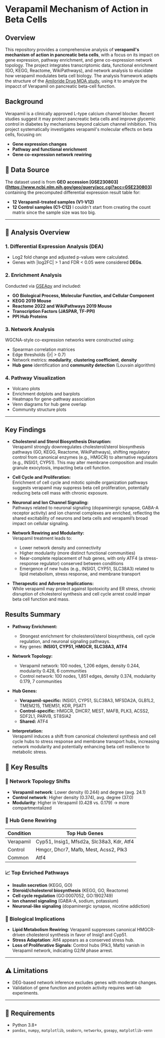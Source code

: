 # Verapamil Mechanism of Action in Beta Cells

## Overview

This repository provides a comprehensive analysis of **verapamil's mechanism of action in pancreatic beta cells**, with a focus on its impact on gene expression, pathway enrichment, and gene co-expression network topology. The project integrates transcriptomic data, functional enrichment (GO, KEGG, Reactome, WikiPathways), and network analysis to elucidate how verapamil modulates beta cell biology. The analysis framework adapts the structure of the [Amiloride Drug MOA study](https://github.com/evanpeikon/Amilioride_Drug_MOA), using it to amalyze the impacct of Verapamil on pancreatic beta-cell function.

## Background

Verapamil is a clinically approved L-type calcium channel blocker. Recent studies suggest it may protect pancreatic beta cells and improve glycemic control in diabetes by mechanisms beyond calcium channel inhibition. This project systematically investigates verapamil's molecular effects on beta cells, focusing on:

- **Gene expression changes**
- **Pathway and functional enrichment**
- **Gene co-expression network rewiring**

## 📂 Data Source
The dataset used is from **GEO accession [GSE230803]([https://www.ncbi.nlm.nih.gov/geo/query/acc.cgi?acc=GSE230803]** containing the precomputed differential expression result table for:
- **12 Verapamil-treated samples (V1-V12)**
- **12 Control samples (C1-C12)**
I couldn't start from creating the count matrix since the sample size was too big.
---

## 🧪 Analysis Overview

### 1. **Differential Expression Analysis (DEA)**
- Log2 fold change and adjusted p-values were calculated.
- Genes with |log2FC| > 1 and FDR < 0.05 were considered **DEGs**.

### 2. **Enrichment Analysis**
Conducted via [GSEApy](https://github.com/zqfang/GSEApy) and included:
- **GO Biological Process, Molecular Function, and Cellular Component**
- **KEGG 2019 Mouse**
- **Reactome 2022 and WikiPathways 2019 Mouse**
- **Transcription Factors (JASPAR, TF-PPI)**
- **PPI Hub Proteins**

### 3. **Network Analysis**
WGCNA-style co-expression networks were constructed using:
- Spearman correlation matrices
- Edge thresholds (|r| > 0.7)
- Network metrics: **modularity**, **clustering coefficient**, **density**
- **Hub gene** identification and **community detection** (Louvain algorithm)

### 4. **Pathway Visualization**
- Volcano plots
- Enrichment dotplots and barplots
- Heatmaps for gene-pathway association
- Venn diagrams for hub gene overlap
- Community structure plots

---

## Key Findings

- **Cholesterol and Sterol Biosynthesis Disruption:**  
  Verapamil strongly downregulates cholesterol/sterol biosynthesis pathways (GO, KEGG, Reactome, WikiPathways), shifting regulatory control from canonical enzymes (e.g., HMGCR) to alternative regulators (e.g., INSIG1, CYP51). This may alter membrane composition and insulin granule exocytosis, impacting beta cell function.

- **Cell Cycle and Proliferation:**  
  Enrichment of cell cycle and mitotic spindle organization pathways suggests verapamil may suppress beta cell proliferation, potentially reducing beta cell mass with chronic exposure.

- **Neuronal and Ion Channel Signaling:**  
  Pathways related to neuronal signaling (dopaminergic synapse, GABA-A receptor activity) and ion channel complexes are enriched, reflecting the shared excitability of neurons and beta cells and verapamil’s broad impact on cellular signaling.

- **Network Rewiring and Modularity:**  
  Verapamil treatment leads to:
  - Lower network density and connectivity
  - Higher modularity (more distinct functional communities)
  - Near-complete replacement of hub genes, with only ATF4 (a stress-response regulator) conserved between conditions
  - Emergence of new hubs (e.g., INSIG1, CYP51, SLC38A3) related to lipid metabolism, stress response, and membrane transport

- **Therapeutic and Adverse Implications:**  
  While verapamil may protect against lipotoxicity and ER stress, chronic disruption of cholesterol synthesis and cell cycle arrest could impair beta cell function and mass.

## Results Summary

- **Pathway Enrichment:**  
  - Strongest enrichment for cholesterol/sterol biosynthesis, cell cycle regulation, and neuronal signaling pathways.
  - Key genes: **INSIG1, CYP51, HMGCR, SLC38A3, ATF4**

- **Network Topology:**  
  - Verapamil network: 100 nodes, 1,206 edges, density 0.244, modularity 0.428, 6 communities
  - Control network: 100 nodes, 1,851 edges, density 0.374, modularity 0.179, 7 communities

- **Hub Genes:**  
  - **Verapamil-specific:** INSIG1, CYP51, SLC38A3, MFSDA2A, GLB1L2, TMEM215, TMEM51, KDR, PSAT1
  - **Control-specific:** HMGCR, DHCR7, MEST, MAFB, PLK3, ACSS2, SDF2L1, PARVB, ST8SIA2
  - **Shared:** ATF4

- **Interpretation:**  
  Verapamil induces a shift from canonical cholesterol synthesis and cell cycle hubs to stress response and membrane transport hubs, increasing network modularity and potentially enhancing beta cell resilience to metabolic stress.

## 🧬 Key Results

### 🧠 **Network Topology Shifts**
- **Verapamil network**: Lower density (0.244) and degree (avg. 24.1)
- **Control network**: Higher density (0.374), avg. degree (37.0)
- **Modularity**: Higher in Verapamil (0.428 vs. 0.179) → more compartmentalized

### 🔗 **Hub Gene Rewiring**
| Condition        | Top Hub Genes                            |
|------------------|-------------------------------------------|
| Verapamil        | Cyp51, Insig1, Mfsd2a, Slc38a3, Kdr, Atf4 |
| Control          | Hmgcr, Dhcr7, Mafb, Mest, Acss2, Plk3     |
| Common           | Atf4                                      |

### 📈 **Top Enriched Pathways**
- **Insulin secretion** (KEGG, GO)
- **Steroid/cholesterol biosynthesis** (KEGG, GO, Reactome)
- **Cell cycle regulation** (GO:0007052, GO:1902749)
- **Ion channel signaling** (GABA-A, sodium, potassium)
- **Neuronal-like signaling** (dopaminergic synapse, nicotine addiction)

### 🧬 **Biological Implications**
- **Lipid Metabolism Rewiring**: Verapamil suppresses canonical HMGCR-driven cholesterol synthesis in favor of Insig1 and Cyp51.
- **Stress Adaptation**: Atf4 appears as a conserved stress hub.
- **Loss of Proliferative Signals**: Control hubs (Plk3, Mafb) vanish in Verapamil network, indicating G2/M phase arrest.

---

## ⚠️ Limitations
- DEG-based network inference excludes genes with moderate changes.
- Validation of gene function and protein activity requires wet-lab experiments.

---

## 🔧 Requirements
- Python 3.8+
- `pandas`, `numpy`, `matplotlib`, `seaborn`, `networkx`, `gseapy`, `matplotlib-venn`



